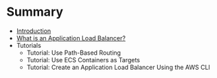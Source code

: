 # Summary

* [Introduction](README.md)
* [What is an Application Load Balancer?](introduction.md)
* Tutorials
   * Tutorial: Use Path-Based Routing
   * Tutorial: Use ECS Containers as Targets
   * Tutorial: Create an Application Load Balancer Using the AWS CLI

